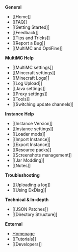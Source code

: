 **General**

* [[Home]]
* [[FAQ]]
* [[Getting Started]]
* [[Feedback]]
* [[Tips and Tricks]]
* [[Report a Bug]]
* [[MultiMC and OptiFine]]

**MultiMC Help**

* [[MultiMC settings]]
* [[Minecraft settings]]
* [[Minecraft Logs]]
* [[Log Upload]]
* [[Java settings]]
* [[Proxy settings]]
* [[Tools]]
* [[Switching update channels]]

**Instance Help**

* [[Instance Version]]
* [[Instance settings]]
* [[Loader mods]]
* [[Import Instance]]
* [[Export Instance]]
* [[Resource packs]]
* [[Screenshots management]]
* [[Jar Modding]]
* [[Notes]]

**Troubleshooting**
* [[Uploading a log]]
* [[Using DxDiag]]

**Technical & In-depth**

* [[JSON Patches]]
* [[Directory Structure]]

**External**

* [Homepage](https://multimc.org)
* [[Tutorials]]
* [[Developers]]